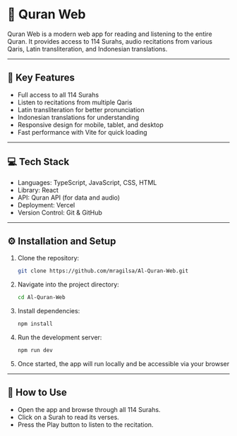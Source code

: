 # 📖 Quran Web

Quran Web is a modern web app for reading and listening to the entire Quran. It provides access to 114 Surahs, audio recitations from various Qaris, Latin transliteration, and Indonesian translations. 

---

## 🔑 Key Features

- Full access to all 114 Surahs
- Listen to recitations from multiple Qaris
- Latin transliteration for better pronunciation
- Indonesian translations for understanding
- Responsive design for mobile, tablet, and desktop
- Fast performance with Vite for quick loading

---

## 💻 Tech Stack

- Languages: TypeScript, JavaScript, CSS, HTML  
- Library: React  
- API: Quran API (for data and audio)  
- Deployment: Vercel  
- Version Control: Git & GitHub

---

## ⚙️ Installation and Setup

1. Clone the repository:
   ``` bash
   git clone https://github.com/mragilsa/Al-Quran-Web.git  

2. Navigate into the project directory:
   ``` bash
   cd Al-Quran-Web  

3. Install dependencies:
   ``` bash
   npm install  

4. Run the development server:
    ``` bash
   npm run dev  

5. Once started, the app will run locally and be accessible via your browser

---

## 📘 How to Use

- Open the app and browse through all 114 Surahs. 
- Click on a Surah to read its verses.  
- Press the Play button to listen to the recitation.
